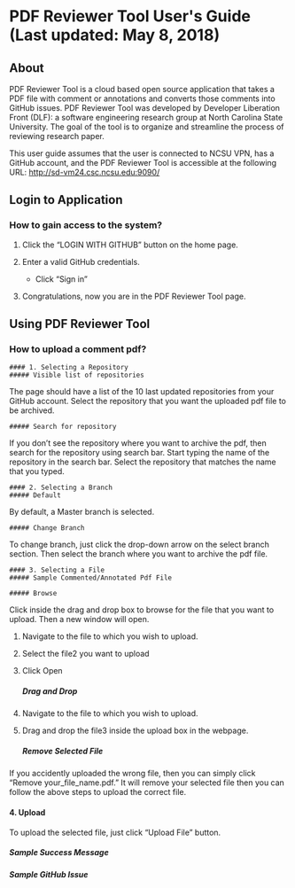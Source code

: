 # PDF Reviewer Tool User&#39;s Guide (Last updated: May 8, 2018)

## About 
PDF Reviewer Tool is a cloud based open source application that takes a PDF file with comment or annotations and converts those comments into GitHub issues. PDF Reviewer Tool was developed by Developer Liberation Front (DLF): a software engineering research group at North Carolina State University. The goal of the tool is to organize and streamline the process of reviewing research paper. 

This user guide assumes that the user is connected to NCSU VPN, has a GitHub account, and the PDF Reviewer Tool is accessible at the following URL: http://sd-vm24.csc.ncsu.edu:9090/ 

## Login to Application

### How to gain access to the system?
1. Click the “LOGIN WITH GITHUB” button on the home page. 

2. Enter a valid GitHub credentials.
	* Click “Sign in” 

3. Congratulations, now you are in the PDF Reviewer Tool page. 

## Using PDF Reviewer Tool
### How to upload a comment pdf?
	#### 1. Selecting a Repository
	##### Visible list of repositories
The page should have a list of the 10 last updated repositories from your GitHub account. Select the repository that you want the uploaded pdf file to be archived. 

	##### Search for repository
If you don’t see the repository where you want to archive the pdf, then search for the repository using search bar. Start typing the name of the repository in the search bar. Select the repository that matches the name that you typed.

	#### 2. Selecting a Branch
	##### Default 
By default, a Master branch is selected. 

	##### Change Branch
To change branch, just click the drop-down arrow on the select branch section. Then select the branch where you want to archive the pdf file.

	#### 3. Selecting a File 
	##### Sample Commented/Annotated Pdf File

	##### Browse 
Click inside the drag and drop box to browse for the file that you want to upload. Then a new window will open.
1.  Navigate to the file to which you wish to upload.
2. Select the file2 you want to upload 
3. Click Open

	##### Drag and Drop
1. Navigate to the file to which you wish to upload.
2. Drag and drop the file3 inside the upload box in the webpage. 

	##### Remove Selected File
If you accidently uploaded the wrong file, then you can simply click “Remove your_file_name.pdf.” It will remove your selected file then you can follow the above steps to upload the correct file.

#### 4. Upload
To upload the selected file, just click “Upload File” button.

##### Sample Success Message

##### Sample GitHub Issue




